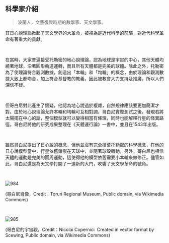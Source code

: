 ## 科學家介紹

> 波蘭人，文藝復興時期的數學家、天文學家。

其日心說理論掀起了天文學界的大革命，被視為是近代科學的前驅，對近代科學革命有著重大的貢獻。

<br />

在當時，大家普遍接受托勒密的地心說理論，認為地球是宇宙的中心，其他天體均繞著地球，沿著圓形軌道運轉，而且所有天體都是完美的球體。除此之外，托勒密為了使理論符合觀測數據，創造出「本輪」和「均輪」的概念，由於理論和觀測數據大致上都吻合，加上符合基督教的教義，因此被教會大力支持及推廣，所以人們深信不疑。

<br />

但哥白尼對此產生了懷疑，他認為地心說過於複雜，自然規律應該要更加簡潔才對。由於地心說理論允許本輪和均輪可互相對調，哥白尼實際測試之後，發現若將太陽擺在中心的話，整個模型就可以變得相當有條理，同時也能解釋行星的怪異路徑。哥白尼將他的研究成果整理在《天體運行論》一書中，並且在1543年出版。

<br />

雖然哥白尼提出了日心說的概念，但他並沒有完全捨棄托勒密的科學概念，在他的日心說模型當中，行星依舊鑲嵌在天球中，並隨著球殼轉動，另外，哥白尼也相信天體的運動是完美的圓周運動，這使得他的模型依舊需要小本輪來做修正。儘管如此，哥白尼還是為天文學打開了一道新的大門，吹響了天文學革命的號角。

<br />

![984](https://i.imgur.com/4qr8Sse.png)

(哥白尼肖像，Credit：Toruń Regional Museum, Public domain, via Wikimedia Commons)

<br />

![985](https://i.imgur.com/FSPCldX.png)

(哥白尼的宇宙觀，Credit：Nicolai Copernici  Created in vector format by Scewing, Public domain, via Wikimedia Commons)